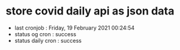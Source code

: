 # store covid daily api as json data

- last cronjob : Friday, 19 February 2021 00:24:54
- status og cron : success
- status daily cron : success
      
      